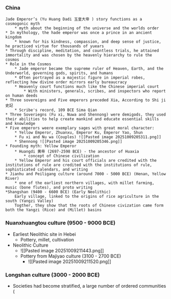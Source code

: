 ### China
	Jade Emperor’s (Yu Huang Dadi 玉皇大帝 ) story functions as a cosmogonic myth
		* myth about the beginning of the universe and the worlds order
	* In mythology, the hade emperor was once a prince in an ancient kingdom
		* known for his kindness, compassion, and deep sense of justice, he practiced virtue for thousands of yuears
	* Through discipline, meditation, and countless trials, he attained immortality and was chosen by the heavenly hierarchy to rule the cosmos
	* Role in the Cosmos
		* Jade emperor became the supreme ruler of Heaven, Earth, and the Underworld, governing gods, spirits, and humans
		* Often portrayed as a majestic figure in imperial robes, reflecting how divine order mirrors early bureaucracy
		* Heavenly court functions much like the Chinese imperial court 
			* With ministers, generals, scribes, and inspectors who report on human deeds
	* Three sovereigns and Five emperors preceded Xia, According to Shi ji 史記 
		* Scribe's record, 109 BCE Sima Qian
	* Three Soveriegns (Fu xi, Nuwa and Shennong) were demigods, they used their abilities to help create mankind and educate essential skills and knowledge
	* Five emperors weere exemplary sages with great moral character: 
		* Yellow Emperor, Zhuanxu, Emperor Ku, Emperor Yao, Shun
		* Fu xi and Nu wa (Couples) ![[Pasted image 20251009205311.png]]
		* Shennong ![[Pasted image 20251009205346.png]]
	* Founding myth: Yellow Emperor
		* Huangdi 黄帝 (2697-2598 BCE) - the ancestor of Huaxia
			* concept of Chinese civilization
		* Yellow Emperor and his court officials are credited with the institutions of rule are credited with the institutions of rule, sophisticated calendars, and writing
	* Jianhu and Peiligang culture (around 7000 - 5000 BCE) (Henan, Yellow River)
		* one of the earliest northern villages, with millet farming, music (bone flutes), and proto writing
	*Shangshan (9400 - 6600 BCE) (Early Neolithic)
		Early village, linked to the origins of rice agriculture in the south (Yangzi Valley)
		Togther, they show that the roots of Chinese civization came form both the Yangzi (Rice) and (Millet) basins

### Nuanxhuangtou culture (9500 - 9000 BCE)
* Earliest Neolithic site in Hebei
	* Pottery, millet, cultivation
* Neolithic Culture
	* ![[Pasted image 20251009211443.png]]
	* Pottery from Majiyao culture (3100 - 2700 BCE)
		* ![[Pasted image 20251009211520.png]]
### Longshan culture (3000 - 2000 BCE)
* Societies had become stratified, a large number of ordered communities (